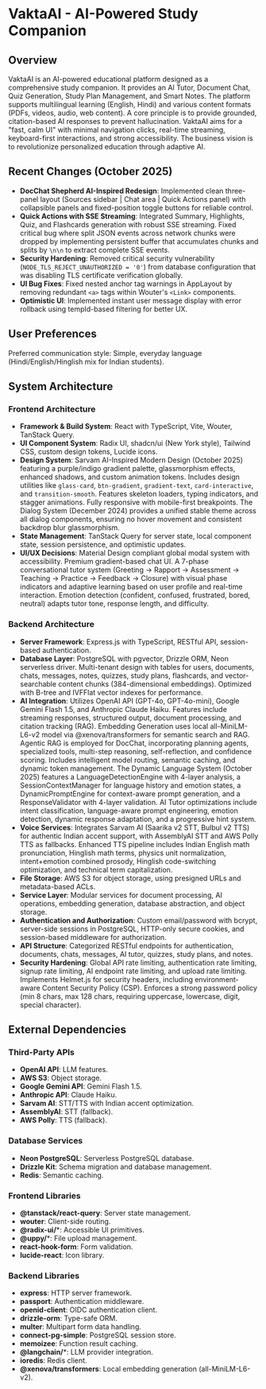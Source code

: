 # VaktaAI - AI-Powered Study Companion

## Overview
VaktaAI is an AI-powered educational platform designed as a comprehensive study companion. It provides an AI Tutor, Document Chat, Quiz Generation, Study Plan Management, and Smart Notes. The platform supports multilingual learning (English, Hindi) and various content formats (PDFs, videos, audio, web content). A core principle is to provide grounded, citation-based AI responses to prevent hallucination. VaktaAI aims for a "fast, calm UI" with minimal navigation clicks, real-time streaming, keyboard-first interactions, and strong accessibility. The business vision is to revolutionize personalized education through adaptive AI.

## Recent Changes (October 2025)
*   **DocChat Shepherd AI-Inspired Redesign**: Implemented clean three-panel layout (Sources sidebar | Chat area | Quick Actions panel) with collapsible panels and fixed-position toggle buttons for reliable control.
*   **Quick Actions with SSE Streaming**: Integrated Summary, Highlights, Quiz, and Flashcards generation with robust SSE streaming. Fixed critical bug where split JSON events across network chunks were dropped by implementing persistent buffer that accumulates chunks and splits by `\n\n` to extract complete SSE events.
*   **Security Hardening**: Removed critical security vulnerability (`NODE_TLS_REJECT_UNAUTHORIZED = '0'`) from database configuration that was disabling TLS certificate verification globally.
*   **UI Bug Fixes**: Fixed nested anchor tag warnings in AppLayout by removing redundant `<a>` tags within Wouter's `<Link>` components.
*   **Optimistic UI**: Implemented instant user message display with error rollback using tempId-based filtering for better UX.

## User Preferences
Preferred communication style: Simple, everyday language (Hindi/English/Hinglish mix for Indian students).

## System Architecture

### Frontend Architecture
*   **Framework & Build System**: React with TypeScript, Vite, Wouter, TanStack Query.
*   **UI Component System**: Radix UI, shadcn/ui (New York style), Tailwind CSS, custom design tokens, Lucide icons.
*   **Design System**: Sarvam AI-Inspired Modern Design (October 2025) featuring a purple/indigo gradient palette, glassmorphism effects, enhanced shadows, and custom animation tokens. Includes design utilities like `glass-card`, `btn-gradient`, `gradient-text`, `card-interactive`, and `transition-smooth`. Features skeleton loaders, typing indicators, and stagger animations. Fully responsive with mobile-first breakpoints. The Dialog System (December 2024) provides a unified stable theme across all dialog components, ensuring no hover movement and consistent backdrop blur glassmorphism.
*   **State Management**: TanStack Query for server state, local component state, session persistence, and optimistic updates.
*   **UI/UX Decisions**: Material Design compliant global modal system with accessibility. Premium gradient-based chat UI. A 7-phase conversational tutor system (Greeting → Rapport → Assessment → Teaching → Practice → Feedback → Closure) with visual phase indicators and adaptive learning based on user profile and real-time interaction. Emotion detection (confident, confused, frustrated, bored, neutral) adapts tutor tone, response length, and difficulty.

### Backend Architecture
*   **Server Framework**: Express.js with TypeScript, RESTful API, session-based authentication.
*   **Database Layer**: PostgreSQL with pgvector, Drizzle ORM, Neon serverless driver. Multi-tenant design with tables for users, documents, chats, messages, notes, quizzes, study plans, flashcards, and vector-searchable content chunks (384-dimensional embeddings). Optimized with B-tree and IVFFlat vector indexes for performance.
*   **AI Integration**: Utilizes OpenAI API (GPT-4o, GPT-4o-mini), Google Gemini Flash 1.5, and Anthropic Claude Haiku. Features include streaming responses, structured output, document processing, and citation tracking (RAG). Embedding Generation uses local all-MiniLM-L6-v2 model via @xenova/transformers for semantic search and RAG. Agentic RAG is employed for DocChat, incorporating planning agents, specialized tools, multi-step reasoning, self-reflection, and confidence scoring. Includes intelligent model routing, semantic caching, and dynamic token management. The Dynamic Language System (October 2025) features a LanguageDetectionEngine with 4-layer analysis, a SessionContextManager for language history and emotion states, a DynamicPromptEngine for context-aware prompt generation, and a ResponseValidator with 4-layer validation. AI Tutor optimizations include intent classification, language-aware prompt engineering, emotion detection, dynamic response adaptation, and a progressive hint system.
*   **Voice Services**: Integrates Sarvam AI (Saarika v2 STT, Bulbul v2 TTS) for authentic Indian accent support, with AssemblyAI STT and AWS Polly TTS as fallbacks. Enhanced TTS pipeline includes Indian English math pronunciation, Hinglish math terms, physics unit normalization, intent+emotion combined prosody, Hinglish code-switching optimization, and technical term capitalization.
*   **File Storage**: AWS S3 for object storage, using presigned URLs and metadata-based ACLs.
*   **Service Layer**: Modular services for document processing, AI operations, embedding generation, database abstraction, and object storage.
*   **Authentication and Authorization**: Custom email/password with bcrypt, server-side sessions in PostgreSQL, HTTP-only secure cookies, and session-based middleware for authorization.
*   **API Structure**: Categorized RESTful endpoints for authentication, documents, chats, messages, AI tutor, quizzes, study plans, and notes.
*   **Security Hardening**: Global API rate limiting, authentication rate limiting, signup rate limiting, AI endpoint rate limiting, and upload rate limiting. Implements Helmet.js for security headers, including environment-aware Content Security Policy (CSP). Enforces a strong password policy (min 8 chars, max 128 chars, requiring uppercase, lowercase, digit, special character).

## External Dependencies

### Third-Party APIs
*   **OpenAI API**: LLM features.
*   **AWS S3**: Object storage.
*   **Google Gemini API**: Gemini Flash 1.5.
*   **Anthropic API**: Claude Haiku.
*   **Sarvam AI**: STT/TTS with Indian accent optimization.
*   **AssemblyAI**: STT (fallback).
*   **AWS Polly**: TTS (fallback).

### Database Services
*   **Neon PostgreSQL**: Serverless PostgreSQL database.
*   **Drizzle Kit**: Schema migration and database management.
*   **Redis**: Semantic caching.

### Frontend Libraries
*   **@tanstack/react-query**: Server state management.
*   **wouter**: Client-side routing.
*   **@radix-ui/***: Accessible UI primitives.
*   **@uppy/***: File upload management.
*   **react-hook-form**: Form validation.
*   **lucide-react**: Icon library.

### Backend Libraries
*   **express**: HTTP server framework.
*   **passport**: Authentication middleware.
*   **openid-client**: OIDC authentication client.
*   **drizzle-orm**: Type-safe ORM.
*   **multer**: Multipart form data handling.
*   **connect-pg-simple**: PostgreSQL session store.
*   **memoizee**: Function result caching.
*   **@langchain/***: LLM provider integration.
*   **ioredis**: Redis client.
*   **@xenova/transformers**: Local embedding generation (all-MiniLM-L6-v2).
